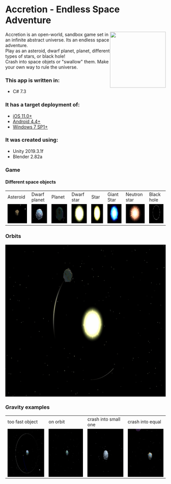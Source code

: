 # Accretion - Endless Space Adventure
<img align="right" width="175" height="175" src="https://sun9-2.userapi.com/9My18e9VAhKU90r9OtCDD0kiVht8DOvTpppsNA/vGwE7_ZnVnI.jpg">
Accretion is an open-world, sandbox game set in an infinite abstract universe. Its an endless space adventure.<br/>
Play as an asteroid, dwarf planet, planet, different types of stars, or black hole!<br/> 
Crash into space objets or "swallow" them. Make your own way to rule the universe. 
	
### This app is written in:
* C# 7.3
	
### It has a target deployment of:
* [iOS 11.0+](https://github.com/isp13/Accretion/releases/tag/v1)
* [Android 4.4+](https://play.google.com/store/apps/details?id=com.sinapsis.Space)
* [Windows 7 SP1+](https://github.com/isp13/Accretion/releases/tag/v1)
	
### It was created using:
* Unity 2019.3.1f
* Blender 2.82a

### Game
#### Different space objects

<table>
  <tr>
    <td>Asteroid</td>
     <td>Dwarf planet</td>
     <td>Planet</td>
    <td>Dwarf star</td>
     <td>Star</td>
     <td>Giant Star</td>
     <td>Neutron star</td>
     <td>Black hole</td>
  </tr>
  <tr>
    <td><img src="gifs/asteroid1.gif" width="100" height="60"></td>
    <td><img src="gifs/planet3.gif" width="100" height="60"></td>
    <td><img src="gifs/planet1.gif" width="100" height="60"></td>
    <td><img src="gifs/sun1.gif" width="100" height="60"></td>
    <td><img src="gifs/sun2.gif" width="100" height="60"></td>
    <td><img src="gifs/sun3.gif" width="100" height="60"></td>
    <td><img src="gifs/sun5.gif" width="100" height="60"></td>
    <td><img src="gifs/blackhole.gif" width="100" height="60"></td>
  </tr>
 </table>
 
 ### Orbits
<p align="center">
	<img align="center" width="773" height="475" src="gifs/orbit.gif">
</p>

### Gravity examples

<table>
  <tr>
    <td>too fast object</td>
     <td>on orbit</td>
     <td>crash into small one</td>
    <td>crash into equal</td>
  </tr>
  <tr>
    <td><img align="center" width="240" height="150" src="gifs/gravity1.gif"></td>
    <td><img align="center" width="240" height="150" src="gifs/gravity2.gif"></td>
    <td><img align="center" width="240" height="150" src="gifs/crash1.gif"></td>
    <td><img align="center" width="240" height="150" src="gifs/collision.gif"></td>
  </tr>
 </table>

